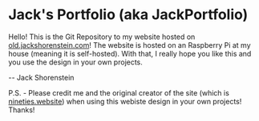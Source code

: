 # Jack's Portfolio (aka JackPortfolio)

Hello! This is the Git Repository to my website hosted on [old.jackshorenstein.com](https://old.jackshorenstein.com)! The website is hosted on an Raspberry Pi at my house (meaning it is self-hosted). With that, I really hope you like this and you use the design in your own projects.

-- Jack Shorenstein

P.S. - Please credit me and the original creator of the site (which is [nineties.website](https://nineties.website)) when using this webiste design in your own projects! Thanks!
